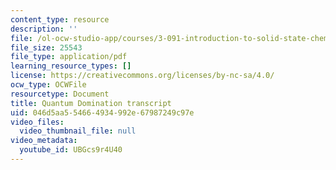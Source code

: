 ```yaml
---
content_type: resource
description: ''
file: /ol-ocw-studio-app/courses/3-091-introduction-to-solid-state-chemistry-fall-2018/UBGcs9r4U40_transcript.pdf
file_size: 25543
file_type: application/pdf
learning_resource_types: []
license: https://creativecommons.org/licenses/by-nc-sa/4.0/
ocw_type: OCWFile
resourcetype: Document
title: Quantum Domination transcript
uid: 046d5aa5-5466-4934-992e-67987249c97e
video_files:
  video_thumbnail_file: null
video_metadata:
  youtube_id: UBGcs9r4U40
---
```

